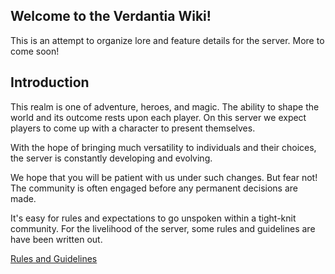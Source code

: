 ## Welcome to the Verdantia Wiki!

This is an attempt to organize lore and feature details for the server.
More to come soon!

## Introduction

This realm is one of adventure, heroes, and magic.
The ability to shape the world and its outcome rests upon each player. On this server we expect players to come up with a character to present themselves.

With the hope of bringing much versatility to individuals and their choices, the server is constantly developing and evolving.

We hope that you will be patient with us under such changes. But fear not! The community is often engaged before any permanent decisions are made.

It's easy for rules and expectations to go unspoken within a tight-knit community. For the livelihood of the server, some rules and guidelines are have been written out.

[Rules and Guidelines](./Rules)

